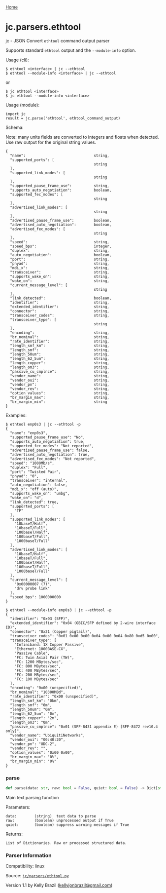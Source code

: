 [Home](https://kellyjonbrazil.github.io/jc/)
<a id="jc.parsers.ethtool"></a>

# jc.parsers.ethtool

jc - JSON Convert `ethtool` command output parser

Supports standard `ethtool` output and the `--module-info` option.

Usage (cli):

    $ ethtool <interface> | jc --ethtool
    $ ethtool --module-info <interface> | jc --ethtool

or

    $ jc ethtool <interface>
    $ jc ethtool --module-info <interface>

Usage (module):

    import jc
    result = jc.parse('ethtool', ethtool_command_output)

Schema:

Note: many units fields are converted to integers and floats
when detected. Use raw output for the original string values.

    {
      "name":                               string,
      "supported_ports": [
                                            string
      ],
      "supported_link_modes": [
                                            string
      ],
      "supported_pause_frame_use":          string,
      "supports_auto_negotiation":          boolean,
      "supported_fec_modes": [
                                            string
      ],
      "advertised_link_modes": [
                                            string
      ],
      "advertised_pause_frame_use":         boolean,
      "advertised_auto_negotiation":        boolean,
      "advertised_fec_modes": [
                                            string
      ],
      "speed":                              string,
      "speed_bps":                          integer,
      "duplex":                             string,
      "auto_negotiation":                   boolean,
      "port":                               string,
      "phyad":                              string,
      "mdi_x":                              string,
      "transceiver":                        string,
      "supports_wake_on":                   string,
      "wake_on":                            string,
      "current_message_level": [
                                            string
      ],
      "link_detected":                      boolean,
      "identifier":                         string,
      "extended_identifier":                string,
      "connector":                          string,
      "transceiver_codes":                  string,
      "transceiver_type": [
                                            string
      ],
      "encoding":                           string,
      "br_nominal":                         string,
      "rate_identifier":                    string,
      "length_smf_km":                      string,
      "length_smf":                         string,
      "length_50um":                        string,
      "length_62_5um":                      string,
      "length_copper":                      string,
      "length_om3":                         string,
      "passive_cu_cmplnce":                 string,
      "vendor_name":                        string,
      "vendor_oui":                         string,
      "vendor_pn":                          string,
      "vendor_rev":                         string,
      "option_values":                      string,
      "br_margin_max":                      string,
      "br_margin_min":                      string
    }

Examples:

    $ ethtool enp0s3 | jc --ethtool -p
    {
      "name": "enp0s3",
      "supported_pause_frame_use": "No",
      "supports_auto_negotiation": true,
      "supported_fec_modes": "Not reported",
      "advertised_pause_frame_use": false,
      "advertised_auto_negotiation": true,
      "advertised_fec_modes": "Not reported",
      "speed": "1000Mb/s",
      "duplex": "Full",
      "port": "Twisted Pair",
      "phyad": "0",
      "transceiver": "internal",
      "auto_negotiation": false,
      "mdi_x": "off (auto)",
      "supports_wake_on": "umbg",
      "wake_on": "d",
      "link_detected": true,
      "supported_ports": [
        "TP"
      ],
      "supported_link_modes": [
        "10baseT/Half",
        "10baseT/Full",
        "100baseT/Half",
        "100baseT/Full",
        "1000baseT/Full"
      ],
      "advertised_link_modes": [
        "10baseT/Half",
        "10baseT/Full",
        "100baseT/Half",
        "100baseT/Full",
        "1000baseT/Full"
      ],
      "current_message_level": [
        "0x00000007 (7)",
        "drv probe link"
      ],
      "speed_bps": 1000000000
    }

    $ ethtool --module-info enp0s3 | jc --ethtool -p
    {
      "identifier": "0x03 (SFP)",
      "extended_identifier": "0x04 (GBIC/SFP defined by 2-wire interface ID)",
      "connector": "0x21 (Copper pigtail)",
      "transceiver_codes": "0x01 0x00 0x00 0x04 0x00 0x04 0x80 0xd5 0x00",
      "transceiver_type": [
        "Infiniband: 1X Copper Passive",
        "Ethernet: 1000BASE-CX",
        "Passive Cable",
        "FC: Twin Axial Pair (TW)",
        "FC: 1200 MBytes/sec",
        "FC: 800 MBytes/sec",
        "FC: 400 MBytes/sec",
        "FC: 200 MBytes/sec",
        "FC: 100 MBytes/sec"
      ],
      "encoding": "0x00 (unspecified)",
      "br_nominal": "10300MBd",
      "rate_identifier": "0x00 (unspecified)",
      "length_smf_km": "0km",
      "length_smf": "0m",
      "length_50um": "0m",
      "length_62_5um": "0m",
      "length_copper": "2m",
      "length_om3": "0m",
      "passive_cu_cmplnce": "0x01 (SFF-8431 appendix E) [SFF-8472 rev10.4 only]",
      "vendor_name": "UbiquitiNetworks",
      "vendor_oui": "00:40:20",
      "vendor_pn": "UDC-2",
      "vendor_rev": "",
      "option_values": "0x00 0x00",
      "br_margin_max": "0%",
      "br_margin_min": "0%"
    }

<a id="jc.parsers.ethtool.parse"></a>

### parse

```python
def parse(data: str, raw: bool = False, quiet: bool = False) -> Dict[str, Any]
```

Main text parsing function

Parameters:

    data:        (string)  text data to parse
    raw:         (boolean) unprocessed output if True
    quiet:       (boolean) suppress warning messages if True

Returns:

    List of Dictionaries. Raw or processed structured data.

### Parser Information
Compatibility:  linux

Source: [`jc/parsers/ethtool.py`](https://github.com/kellyjonbrazil/jc/blob/master/jc/parsers/ethtool.py)

Version 1.1 by Kelly Brazil (kellyjonbrazil@gmail.com)
